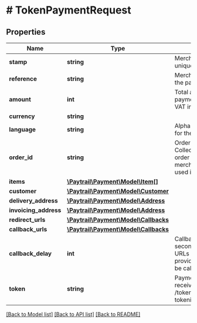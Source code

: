 # # TokenPaymentRequest

## Properties

Name | Type | Description | Notes
------------ | ------------- | ------------- | -------------
**stamp** | **string** | Merchant specific unique stamp |
**reference** | **string** | Merchant reference for the payment |
**amount** | **int** | Total amount of the payment (sum of items), VAT included |
**currency** | **string** |  |
**language** | **string** | Alpha-2 language code for the payment process |
**order_id** | **string** | Order ID. Used for eg. Collector payments order ID. If not given, merchant reference is used instead. | [optional]
**items** | [**\Paytrail\Payment\Model\Item[]**](Item.md) |  |
**customer** | [**\Paytrail\Payment\Model\Customer**](Customer.md) |  |
**delivery_address** | [**\Paytrail\Payment\Model\Address**](Address.md) |  | [optional]
**invoicing_address** | [**\Paytrail\Payment\Model\Address**](Address.md) |  | [optional]
**redirect_urls** | [**\Paytrail\Payment\Model\Callbacks**](Callbacks.md) |  |
**callback_urls** | [**\Paytrail\Payment\Model\Callbacks**](Callbacks.md) |  | [optional]
**callback_delay** | **int** | Callback delay in seconds. If callback URLs and delay are provided, callbacks will be called after the delay. | [optional]
**token** | **string** | Payment card token received from request to /tokenization/{checkout-tokenization-id} |

[[Back to Model list]](../../README.md#models) [[Back to API list]](../../README.md#endpoints) [[Back to README]](../../README.md)
